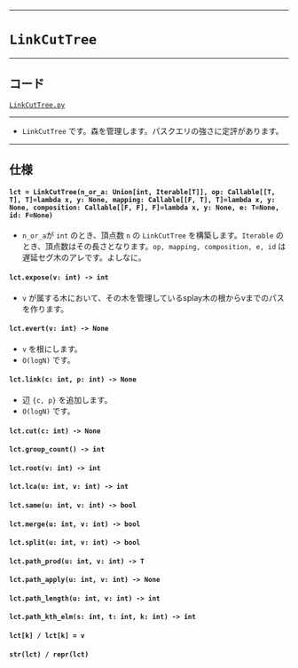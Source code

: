 _____

# `LinkCutTree`

_____

## コード
[`LinkCutTree.py`](https://github.com/titanium-22/Library_py/blob/main/DataStructures/DynamicConnectivity/LinkCutTree.py)

_____

- `LinkCutTree` です。森を管理します。パスクエリの強さに定評があります。

_____

## 仕様

#### `lct = LinkCutTree(n_or_a: Union[int, Iterable[T]], op: Callable[[T, T], T]=lambda x, y: None, mapping: Callable[[F, T], T]=lambda x, y: None, composition: Callable[[F, F], F]=lambda x, y: None, e: T=None, id: F=None)`
- `n_or_a`が `int` のとき、頂点数 `n` の `LinkCutTree` を構築します。`Iterable` のとき、頂点数はその長さとなります。`op, mapping, composition, e, id` は遅延セグ木のアレです。よしなに。

#### `lct.expose(v: int) -> int`
- `v` が属する木において、その木を管理しているsplay木の根からvまでのパスを作ります。

#### `lct.evert(v: int) -> None`
- `v` を根にします。
- `O(logN)` です。

#### `lct.link(c: int, p: int) -> None`
- 辺 `{c, p}` を追加します。
- `O(logN)` です。

#### `lct.cut(c: int) -> None`

#### `lct.group_count() -> int`

#### `lct.root(v: int) -> int`

#### `lct.lca(u: int, v: int) -> int`

#### `lct.same(u: int, v: int) -> bool`

#### `lct.merge(u: int, v: int) -> bool`

#### `lct.split(u: int, v: int) -> bool`

#### `lct.path_prod(u: int, v: int) -> T`

#### `lct.path_apply(u: int, v: int) -> None`

#### `lct.path_length(u: int, v: int) -> int`

#### `lct.path_kth_elm(s: int, t: int, k: int) -> int`

#### `lct[k] / lct[k] = v`

#### `str(lct) / repr(lct)`
